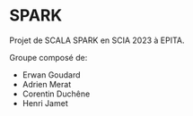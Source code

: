 # SPARK

Projet de SCALA SPARK en SCIA 2023 à EPITA.

Groupe composé de:
- Erwan Goudard
- Adrien Merat
- Corentin Duchêne
- Henri Jamet
